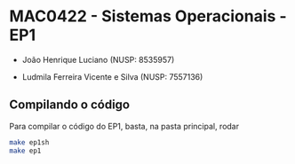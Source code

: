 # MAC0422 - Sistemas Operacionais - EP1

- João Henrique Luciano (NUSP: 8535957)

- Ludmila Ferreira Vicente e Silva (NUSP: 7557136)

Compilando o código
-------------------

Para compilar o código do EP1, basta, na pasta principal, rodar

```sh
make ep1sh
make ep1
```
